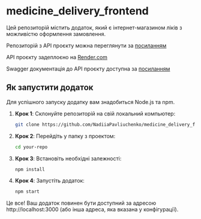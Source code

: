 # medicine_delivery_frontend

Цей репозиторій містить додаток, який є інтернет-магазином ліків з можливістю оформлення замовлення.

Репозиторій з API проєкту можна переглянути за [посиланням](https://github.com/NadiiaPavliuchenko/medicine_delivery_backend)

API проєкту задеплоєно на [Render.com](https://render.com/)

Swagger документація до API проєкту доступна за [посиланням](https://medicine-delivery-backend-t1jj.onrender.com/api-docs/)

## Як запустити додаток

Для успішного запуску додатку вам знадобиться Node.js та npm.

1. **Крок 1**: Склонуйте репозиторій на свій локальний компьютер:

   ```bash
   git clone https://github.com/NadiiaPavliuchenko/medicine_delivery_frontend.git
   ```

2. **Крок 2**: Перейдіть у папку з проектом:

   ```bash
   cd your-repo
   ```

3. **Крок 3**: Встановіть необхідні залежності:

   ```bash
   npm install
   ```

4. **Крок 4**: Запустіть додаток:

   ```bash
   npm start
   ```

Це все! Ваш додаток повинен бути доступний за адресою http://localhost:3000 (або інша адреса, яка вказана у конфігурації).
